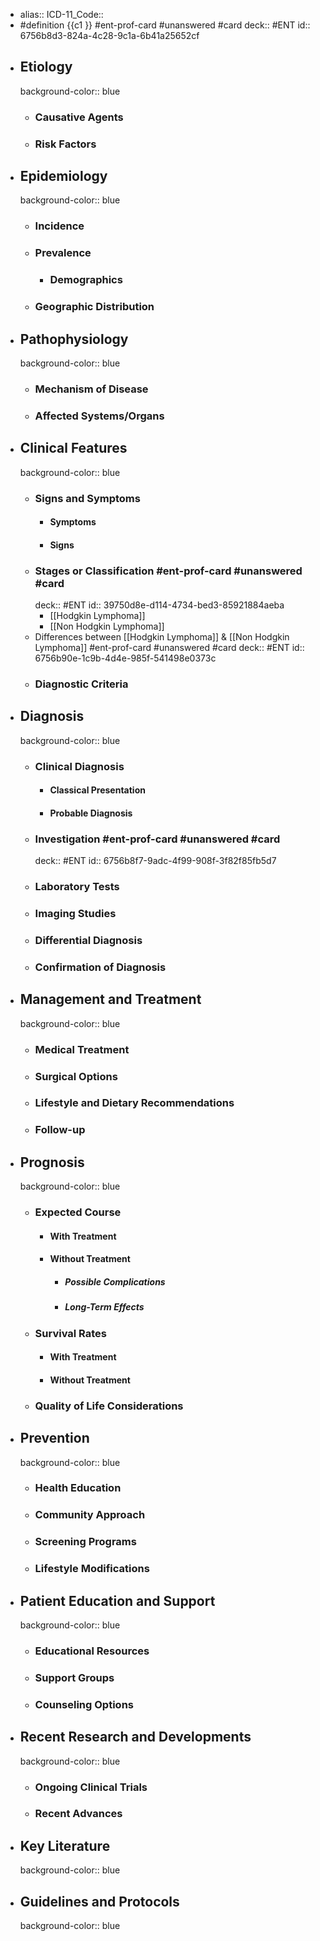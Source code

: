 - alias::
  ICD-11_Code::
- #definition {{c1 }} #ent-prof-card #unanswered #card
  deck:: #ENT
  id:: 6756b8d3-824a-4c28-9c1a-6b41a25652cf
- ## Etiology
  background-color:: blue
  - ### Causative Agents
  - ### Risk Factors
- ## Epidemiology
  background-color:: blue
  - ### Incidence
  - ### Prevalence
    - ### Demographics
  - ### Geographic Distribution
- ## Pathophysiology
  background-color:: blue
  - ### Mechanism of Disease
  - ### Affected Systems/Organs
- ## Clinical Features
  background-color:: blue
  - ### Signs and Symptoms
    - #### Symptoms
    - #### Signs
  - ### Stages or Classification #ent-prof-card #unanswered #card
    deck:: #ENT
    id:: 39750d8e-d114-4734-bed3-85921884aeba
    - [[Hodgkin Lymphoma]]
    - [[Non Hodgkin Lymphoma]]
  - Differences between [[Hodgkin Lymphoma]] & [[Non Hodgkin Lymphoma]] #ent-prof-card #unanswered #card
    deck:: #ENT
    id:: 6756b90e-1c9b-4d4e-985f-541498e0373c
  - ### Diagnostic Criteria
- ## Diagnosis
  background-color:: blue
  - ### Clinical Diagnosis
    - #### Classical Presentation
    - #### Probable Diagnosis
  - ### Investigation #ent-prof-card #unanswered #card
    deck:: #ENT
    id:: 6756b8f7-9adc-4f99-908f-3f82f85fb5d7
  - ### Laboratory Tests
  - ### Imaging Studies
  - ### Differential Diagnosis
  - ### Confirmation of Diagnosis
- ## Management and Treatment
  background-color:: blue
  - ### Medical Treatment
  - ### Surgical Options
  - ### Lifestyle and Dietary Recommendations
  - ### Follow-up
- ## Prognosis
  background-color:: blue
  - ### Expected Course
    - #### With Treatment
    - #### Without Treatment
      - ##### Possible Complications
      - ##### Long-Term Effects
  - ### Survival Rates
    - #### With Treatment
    - #### Without Treatment
  - ### Quality of Life Considerations
- ## Prevention
  background-color:: blue
  - ### Health Education
  - ### Community Approach
  - ### Screening Programs
  - ### Lifestyle Modifications
- ## Patient Education and Support
  background-color:: blue
  - ### Educational Resources
  - ### Support Groups
  - ### Counseling Options
- ## Recent Research and Developments
  background-color:: blue
  - ### Ongoing Clinical Trials
  - ### Recent Advances
- ## Key Literature
  background-color:: blue
- ## Guidelines and Protocols
  background-color:: blue
